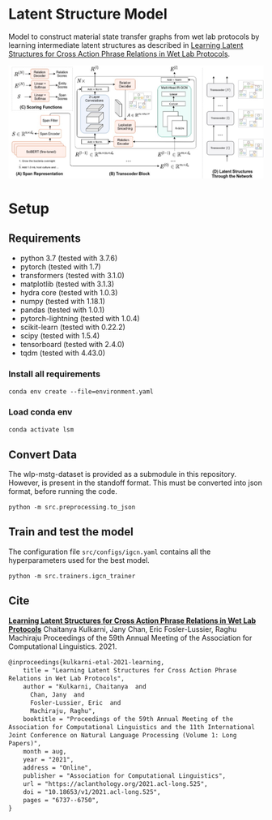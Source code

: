 # Latent Structure Model
Model to construct material state transfer graphs from wet lab protocols by learning intermediate latent structures as described in [Learning Latent Structures for Cross Action Phrase Relations in Wet Lab Protocols](https://aclanthology.org/2021.acl-long.525.pdf). 

![main figure](https://github.com/chaitanya2334/lsm/blob/master/lsm.jpg?raw=true)

# Setup
## Requirements
- python 3.7 (tested with 3.7.6)
- pytorch (tested with 1.7)
- transformers (tested with 3.1.0)
- matplotlib (tested with 3.1.3)
- hydra core (tested with 1.0.3)
- numpy (tested with 1.18.1)
- pandas (tested with 1.0.1)
- pytorch-lightning (tested with 1.0.4)
- scikit-learn (tested with 0.22.2)
- scipy (tested with 1.5.4)
- tensorboard (tested with 2.4.0)
- tqdm (tested with 4.43.0)


### Install all requirements
```
conda env create --file=environment.yaml
```
### Load conda env
```
conda activate lsm
```

## Convert Data
The wlp-mstg-dataset is provided as a submodule in this repository. However, is present in the standoff format. 
This must be converted into json format, before running the code.
```
python -m src.preprocessing.to_json
```

## Train and test the model

The configuration file `src/configs/igcn.yaml` contains all the hyperparameters used for the best model.
```
python -m src.trainers.igcn_trainer
```

## Cite
[**Learning Latent Structures for Cross Action Phrase Relations in Wet Lab Protocols**](https://aclanthology.org/2021.acl-long.525.pdf)
Chaitanya Kulkarni, Jany Chan, Eric Fosler-Lussier, Raghu Machiraju
Proceedings of the 59th Annual Meeting of the Association for Computational Linguistics. 2021.
```
@inproceedings{kulkarni-etal-2021-learning,
    title = "Learning Latent Structures for Cross Action Phrase Relations in Wet Lab Protocols",
    author = "Kulkarni, Chaitanya  and
      Chan, Jany  and
      Fosler-Lussier, Eric  and
      Machiraju, Raghu",
    booktitle = "Proceedings of the 59th Annual Meeting of the Association for Computational Linguistics and the 11th International Joint Conference on Natural Language Processing (Volume 1: Long Papers)",
    month = aug,
    year = "2021",
    address = "Online",
    publisher = "Association for Computational Linguistics",
    url = "https://aclanthology.org/2021.acl-long.525",
    doi = "10.18653/v1/2021.acl-long.525",
    pages = "6737--6750",
}
```
